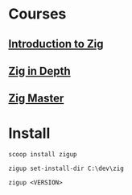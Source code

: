 # Courses

## [Introduction to Zig](https://pedropark99.github.io/zig-book)

## [Zig in Depth](https://www.youtube.com/playlist?list=PLtB7CL7EG7pCw7Xy1SQC53Gl8pI7aDg9t)

## [Zig Master](https://www.youtube.com/playlist?list=PLtB7CL7EG7pDKdSBA_AlNYrEsISOHBOQL)

# Install 

```
scoop install zigup
```

```
zigup set-install-dir C:\dev\zig
```

```
zigup <VERSION>
```
